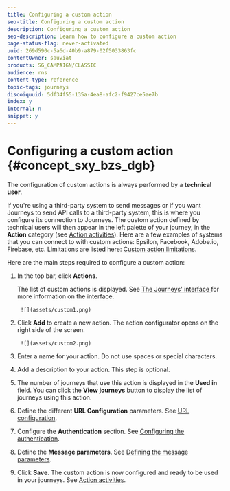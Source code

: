 ```yaml
---
title: Configuring a custom action
seo-title: Configuring a custom action
description: Configuring a custom action
seo-description: Learn how to configure a custom action
page-status-flag: never-activated
uuid: 269d590c-5a6d-40b9-a879-02f5033863fc
contentOwner: sauviat
products: SG_CAMPAIGN/CLASSIC
audience: rns
content-type: reference
topic-tags: journeys
discoiquuid: 5df34f55-135a-4ea8-afc2-f9427ce5ae7b
index: y
internal: n
snippet: y
---
```



# Configuring a custom action {#concept_sxy_bzs_dgb}

The configuration of custom actions is always performed by a **technical user**.

If you're using a third-party system to send messages or if you want Journeys to send API calls to a third-party system, this is where you configure its connection to Journeys. The custom action defined by technical users will then appear in the left palette of your journey, in the **Action** category (see [Action activities](journeyaction.md#concept_hbj_hrt_52b)). Here are a few examples of systems that you can connect to with custom actions: Epsilon, Facebook, Adobe.io, Firebase, etc. 
Limitations are listed here: [Custom action limitations](customlimitations.md#concept_lh2_df1_2gb).

Here are the main steps required to configure a custom action:

1. In the top bar, click **Actions**. <p>The list of custom actions is displayed. See [The Journeys' interface ](aboutinterface.md#concept_rcq_lqt_52b) for more information on the interface.

        ![](assets/custom1.png)

1. Click **Add** to create a new action. The action configurator opens on the right side of the screen.

        ![](assets/custom2.png)

1. Enter a name for your action. Do not use spaces or special characters.
1. Add a description to your action. This step is optional.
1. The number of journeys that use this action is displayed in the **Used in** field. You can click the **View journeys** button to display the list of  journeys using this action.
1. Define the different **URL Configuration** parameters. See [URL configuration](customurl.md#concept_gbg_1f1_2gb).
1. Configure the **Authentication** section. See [Configuring the authentication](customauthentication.md#concept_is4_cf1_2gb).
1. Define the **Message parameters**. See [Defining the message parameters](customparameters.md#concept_wy4_bf1_2gb).
1. Click **Save**. The custom action is now configured and ready to be used in your journeys. See [Action activities](journeyaction.md#concept_hbj_hrt_52b).

